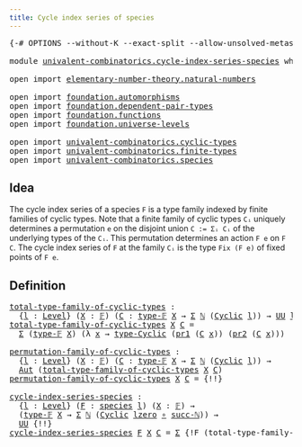 ```yaml
---
title: Cycle index series of species
---
```


<pre class="Agda"><a id="55" class="Symbol">{-#</a> <a id="59" class="Keyword">OPTIONS</a> <a id="67" class="Pragma">--without-K</a> <a id="79" class="Pragma">--exact-split</a> <a id="93" class="Pragma">--allow-unsolved-metas</a> <a id="116" class="Symbol">#-}</a>

<a id="121" class="Keyword">module</a> <a id="128" href="univalent-combinatorics.cycle-index-series-species.html" class="Module">univalent-combinatorics.cycle-index-series-species</a> <a id="179" class="Keyword">where</a>

<a id="186" class="Keyword">open</a> <a id="191" class="Keyword">import</a> <a id="198" href="elementary-number-theory.natural-numbers.html" class="Module">elementary-number-theory.natural-numbers</a>

<a id="240" class="Keyword">open</a> <a id="245" class="Keyword">import</a> <a id="252" href="foundation.automorphisms.html" class="Module">foundation.automorphisms</a>
<a id="277" class="Keyword">open</a> <a id="282" class="Keyword">import</a> <a id="289" href="foundation.dependent-pair-types.html" class="Module">foundation.dependent-pair-types</a>
<a id="321" class="Keyword">open</a> <a id="326" class="Keyword">import</a> <a id="333" href="foundation.functions.html" class="Module">foundation.functions</a>
<a id="354" class="Keyword">open</a> <a id="359" class="Keyword">import</a> <a id="366" href="foundation.universe-levels.html" class="Module">foundation.universe-levels</a>

<a id="394" class="Keyword">open</a> <a id="399" class="Keyword">import</a> <a id="406" href="univalent-combinatorics.cyclic-types.html" class="Module">univalent-combinatorics.cyclic-types</a>
<a id="443" class="Keyword">open</a> <a id="448" class="Keyword">import</a> <a id="455" href="univalent-combinatorics.finite-types.html" class="Module">univalent-combinatorics.finite-types</a>
<a id="492" class="Keyword">open</a> <a id="497" class="Keyword">import</a> <a id="504" href="univalent-combinatorics.species.html" class="Module">univalent-combinatorics.species</a>
</pre>
## Idea

The cycle index series of a species `F` is a type family indexed by finite families of cyclic types. Note that a finite family of cyclic types `Cᵢ` uniquely determines a permutation `e` on the disjoint union `C := Σᵢ Cᵢ` of the underlying types of the `Cᵢ`. This permutation determines an action `F e` on `F C`. The cycle index series of `F` at the family `Cᵢ` is the type `Fix (F e)` of fixed points of `F e`.

## Definition

<pre class="Agda"><a id="total-type-family-of-cyclic-types"></a><a id="985" href="univalent-combinatorics.cycle-index-series-species.html#985" class="Function">total-type-family-of-cyclic-types</a> <a id="1019" class="Symbol">:</a>
  <a id="1023" class="Symbol">{</a><a id="1024" href="univalent-combinatorics.cycle-index-series-species.html#1024" class="Bound">l</a> <a id="1026" class="Symbol">:</a> <a id="1028" href="Agda.Primitive.html#597" class="Postulate">Level</a><a id="1033" class="Symbol">}</a> <a id="1035" class="Symbol">(</a><a id="1036" href="univalent-combinatorics.cycle-index-series-species.html#1036" class="Bound">X</a> <a id="1038" class="Symbol">:</a> <a id="1040" href="univalent-combinatorics.finite-types.html#4635" class="Function">𝔽</a><a id="1041" class="Symbol">)</a> <a id="1043" class="Symbol">(</a><a id="1044" href="univalent-combinatorics.cycle-index-series-species.html#1044" class="Bound">C</a> <a id="1046" class="Symbol">:</a> <a id="1048" href="univalent-combinatorics.finite-types.html#4683" class="Function">type-𝔽</a> <a id="1055" href="univalent-combinatorics.cycle-index-series-species.html#1036" class="Bound">X</a> <a id="1057" class="Symbol">→</a> <a id="1059" href="foundation-core.dependent-pair-types.html#515" class="Record">Σ</a> <a id="1061" href="elementary-number-theory.natural-numbers.html#1458" class="Datatype">ℕ</a> <a id="1063" class="Symbol">(</a><a id="1064" href="univalent-combinatorics.cyclic-types.html#3991" class="Function">Cyclic</a> <a id="1071" href="univalent-combinatorics.cycle-index-series-species.html#1024" class="Bound">l</a><a id="1072" class="Symbol">))</a> <a id="1075" class="Symbol">→</a> <a id="1077" href="foundation-core.universe-levels.html#235" class="Primitive">UU</a> <a id="1080" href="univalent-combinatorics.cycle-index-series-species.html#1024" class="Bound">l</a>
<a id="1082" href="univalent-combinatorics.cycle-index-series-species.html#985" class="Function">total-type-family-of-cyclic-types</a> <a id="1116" href="univalent-combinatorics.cycle-index-series-species.html#1116" class="Bound">X</a> <a id="1118" href="univalent-combinatorics.cycle-index-series-species.html#1118" class="Bound">C</a> <a id="1120" class="Symbol">=</a>
  <a id="1124" href="foundation-core.dependent-pair-types.html#515" class="Record">Σ</a> <a id="1126" class="Symbol">(</a><a id="1127" href="univalent-combinatorics.finite-types.html#4683" class="Function">type-𝔽</a> <a id="1134" href="univalent-combinatorics.cycle-index-series-species.html#1116" class="Bound">X</a><a id="1135" class="Symbol">)</a> <a id="1137" class="Symbol">(λ</a> <a id="1140" href="univalent-combinatorics.cycle-index-series-species.html#1140" class="Bound">x</a> <a id="1142" class="Symbol">→</a> <a id="1144" href="univalent-combinatorics.cyclic-types.html#4436" class="Function">type-Cyclic</a> <a id="1156" class="Symbol">(</a><a id="1157" href="foundation-core.dependent-pair-types.html#605" class="Field">pr1</a> <a id="1161" class="Symbol">(</a><a id="1162" href="univalent-combinatorics.cycle-index-series-species.html#1118" class="Bound">C</a> <a id="1164" href="univalent-combinatorics.cycle-index-series-species.html#1140" class="Bound">x</a><a id="1165" class="Symbol">))</a> <a id="1168" class="Symbol">(</a><a id="1169" href="foundation-core.dependent-pair-types.html#617" class="Field">pr2</a> <a id="1173" class="Symbol">(</a><a id="1174" href="univalent-combinatorics.cycle-index-series-species.html#1118" class="Bound">C</a> <a id="1176" href="univalent-combinatorics.cycle-index-series-species.html#1140" class="Bound">x</a><a id="1177" class="Symbol">)))</a>

<a id="permutation-family-of-cyclic-types"></a><a id="1182" href="univalent-combinatorics.cycle-index-series-species.html#1182" class="Function">permutation-family-of-cyclic-types</a> <a id="1217" class="Symbol">:</a>
  <a id="1221" class="Symbol">{</a><a id="1222" href="univalent-combinatorics.cycle-index-series-species.html#1222" class="Bound">l</a> <a id="1224" class="Symbol">:</a> <a id="1226" href="Agda.Primitive.html#597" class="Postulate">Level</a><a id="1231" class="Symbol">}</a> <a id="1233" class="Symbol">(</a><a id="1234" href="univalent-combinatorics.cycle-index-series-species.html#1234" class="Bound">X</a> <a id="1236" class="Symbol">:</a> <a id="1238" href="univalent-combinatorics.finite-types.html#4635" class="Function">𝔽</a><a id="1239" class="Symbol">)</a> <a id="1241" class="Symbol">(</a><a id="1242" href="univalent-combinatorics.cycle-index-series-species.html#1242" class="Bound">C</a> <a id="1244" class="Symbol">:</a> <a id="1246" href="univalent-combinatorics.finite-types.html#4683" class="Function">type-𝔽</a> <a id="1253" href="univalent-combinatorics.cycle-index-series-species.html#1234" class="Bound">X</a> <a id="1255" class="Symbol">→</a> <a id="1257" href="foundation-core.dependent-pair-types.html#515" class="Record">Σ</a> <a id="1259" href="elementary-number-theory.natural-numbers.html#1458" class="Datatype">ℕ</a> <a id="1261" class="Symbol">(</a><a id="1262" href="univalent-combinatorics.cyclic-types.html#3991" class="Function">Cyclic</a> <a id="1269" href="univalent-combinatorics.cycle-index-series-species.html#1222" class="Bound">l</a><a id="1270" class="Symbol">))</a> <a id="1273" class="Symbol">→</a>
  <a id="1277" href="foundation.automorphisms.html#1210" class="Function">Aut</a> <a id="1281" class="Symbol">(</a><a id="1282" href="univalent-combinatorics.cycle-index-series-species.html#985" class="Function">total-type-family-of-cyclic-types</a> <a id="1316" href="univalent-combinatorics.cycle-index-series-species.html#1234" class="Bound">X</a> <a id="1318" href="univalent-combinatorics.cycle-index-series-species.html#1242" class="Bound">C</a><a id="1319" class="Symbol">)</a>
<a id="1321" href="univalent-combinatorics.cycle-index-series-species.html#1182" class="Function">permutation-family-of-cyclic-types</a> <a id="1356" href="univalent-combinatorics.cycle-index-series-species.html#1356" class="Bound">X</a> <a id="1358" href="univalent-combinatorics.cycle-index-series-species.html#1358" class="Bound">C</a> <a id="1360" class="Symbol">=</a> <a id="1362" class="Hole">{!!}</a>

<a id="cycle-index-series-species"></a><a id="1368" href="univalent-combinatorics.cycle-index-series-species.html#1368" class="Function">cycle-index-series-species</a> <a id="1395" class="Symbol">:</a>
  <a id="1399" class="Symbol">{</a><a id="1400" href="univalent-combinatorics.cycle-index-series-species.html#1400" class="Bound">l</a> <a id="1402" class="Symbol">:</a> <a id="1404" href="Agda.Primitive.html#597" class="Postulate">Level</a><a id="1409" class="Symbol">}</a> <a id="1411" class="Symbol">(</a><a id="1412" href="univalent-combinatorics.cycle-index-series-species.html#1412" class="Bound">F</a> <a id="1414" class="Symbol">:</a> <a id="1416" href="univalent-combinatorics.species.html#429" class="Function">species</a> <a id="1424" href="univalent-combinatorics.cycle-index-series-species.html#1400" class="Bound">l</a><a id="1425" class="Symbol">)</a> <a id="1427" class="Symbol">(</a><a id="1428" href="univalent-combinatorics.cycle-index-series-species.html#1428" class="Bound">X</a> <a id="1430" class="Symbol">:</a> <a id="1432" href="univalent-combinatorics.finite-types.html#4635" class="Function">𝔽</a><a id="1433" class="Symbol">)</a> <a id="1435" class="Symbol">→</a>
  <a id="1439" class="Symbol">(</a><a id="1440" href="univalent-combinatorics.finite-types.html#4683" class="Function">type-𝔽</a> <a id="1447" href="univalent-combinatorics.cycle-index-series-species.html#1428" class="Bound">X</a> <a id="1449" class="Symbol">→</a> <a id="1451" href="foundation-core.dependent-pair-types.html#515" class="Record">Σ</a> <a id="1453" href="elementary-number-theory.natural-numbers.html#1458" class="Datatype">ℕ</a> <a id="1455" class="Symbol">(</a><a id="1456" href="univalent-combinatorics.cyclic-types.html#3991" class="Function">Cyclic</a> <a id="1463" href="Agda.Primitive.html#764" class="Primitive">lzero</a> <a id="1469" href="foundation-core.functions.html#420" class="Function Operator">∘</a> <a id="1471" href="elementary-number-theory.natural-numbers.html#1492" class="InductiveConstructor">succ-ℕ</a><a id="1477" class="Symbol">))</a> <a id="1480" class="Symbol">→</a>
  <a id="1484" href="foundation-core.universe-levels.html#235" class="Primitive">UU</a> <a id="1487" class="Hole">{!!}</a>
<a id="1492" href="univalent-combinatorics.cycle-index-series-species.html#1368" class="Function">cycle-index-series-species</a> <a id="1519" href="univalent-combinatorics.cycle-index-series-species.html#1519" class="Bound">F</a> <a id="1521" href="univalent-combinatorics.cycle-index-series-species.html#1521" class="Bound">X</a> <a id="1523" href="univalent-combinatorics.cycle-index-series-species.html#1523" class="Bound">C</a> <a id="1525" class="Symbol">=</a> <a id="1527" href="foundation-core.dependent-pair-types.html#515" class="UnsolvedMeta Record">Σ</a> <a id="1529" class="Hole">{!F (total-type-family-of-cyclic-types X C)!}</a> <a id="1575" class="Hole">{!!}</a>
</pre>